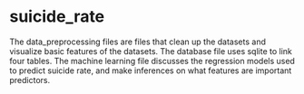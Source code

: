 # suicide_rate
The data_preprocessing files are files that clean up the datasets and visualize basic features of the datasets.
The database file uses sqlite to link four tables.
The machine learning file discusses the regression models used to predict suicide rate, and make inferences on what features are important predictors.
